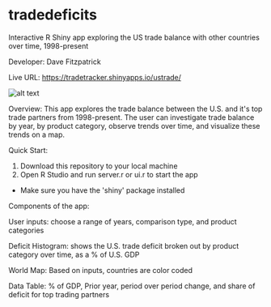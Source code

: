 # tradedeficits
Interactive R Shiny app exploring the US trade balance with other countries over time, 1998-present 

Developer: Dave Fitzpatrick

Live URL: https://tradetracker.shinyapps.io/ustrade/

![alt text](https://github.com/dave51352/tradedeficits/blob/master/screenshot.png "Screenshot")

Overview: This app explores the trade balance between the U.S. and it's top trade partners from 1998-present. The user can investigate trade balance by year, by product category, observe trends over time, and visualize these trends on a map.

Quick Start:

1. Download this repository to your local machine
2. Open R Studio and run server.r or ui.r to start the app

- Make sure you have the 'shiny' package installed

Components of the app:

User inputs: choose a range of years, comparison type, and product categories

Deficit Histogram: shows the U.S. trade deficit broken out by product category over time, as a % of U.S. GDP

World Map: Based on inputs, countries are color coded

Data Table: % of GDP, Prior year, period over period change, and share of deficit for top trading partners
